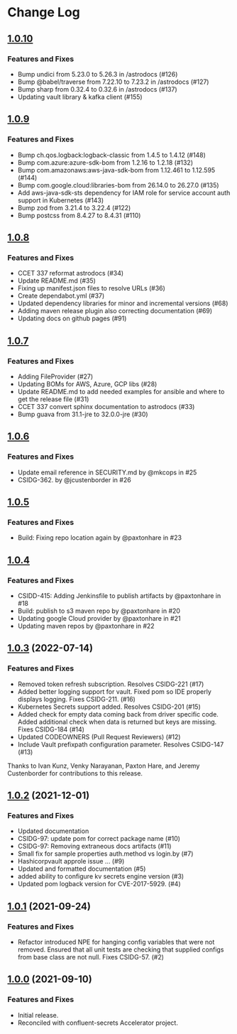 # Change Log

## [1.0.10](https://github.com/confluentinc/csid-secrets-providers/releases/tag/csid-secrets-providers-1.0.10)

### Features and Fixes

- Bump undici from 5.23.0 to 5.26.3 in /astrodocs (#126)
- Bump @babel/traverse from 7.22.10 to 7.23.2 in /astrodocs (#127)
- Bump sharp from 0.32.4 to 0.32.6 in /astrodocs (#137)
- Updating vault library & kafka client (#155)

## [1.0.9](https://github.com/confluentinc/csid-secrets-providers/releases/tag/csid-secrets-providers-1.0.9)

### Features and Fixes

- Bump ch.qos.logback:logback-classic from 1.4.5 to 1.4.12 (#148)
- Bump com.azure:azure-sdk-bom from 1.2.16 to 1.2.18 (#132)
- Bump com.amazonaws:aws-java-sdk-bom from 1.12.461 to 1.12.595 (#144)
- Bump com.google.cloud:libraries-bom from 26.14.0 to 26.27.0 (#135)
- Add aws-java-sdk-sts dependency for IAM role for service account auth support in Kubernetes (#143)
- Bump zod from 3.21.4 to 3.22.4 (#122)
- Bump postcss from 8.4.27 to 8.4.31 (#110)

## [1.0.8](https://github.com/confluentinc/csid-secrets-providers/releases/tag/csid-secrets-providers-1.0.8)

### Features and Fixes

- CCET 337 reformat astrodocs (#34)
- Update README.md (#35)
- Fixing up manifest.json files to resolve URLs (#36)
- Create dependabot.yml (#37)
- Updated dependency libraries for minor and incremental versions (#68)
- Adding maven release plugin also correcting documentation (#69)
- Updating docs on github pages (#91)

## [1.0.7](https://github.com/confluentinc/csid-secrets-providers/releases/tag/1.0.7)

### Features and Fixes

- Adding FileProvider (#27)
- Updating BOMs for AWS, Azure, GCP libs (#28) 
- Update README.md to add needed examples for ansible and where to get the release file (#31)
- CCET 337 convert sphinx documentation to astrodocs (#33)
- Bump guava from 31.1-jre to 32.0.0-jre (#30)

## [1.0.6](https://github.com/confluentinc/csid-secrets-providers/releases/tag/1.0.6)

### Features and Fixes

- Update email reference in SECURITY.md by @mkcops in #25
- CSIDG-362. by @jcustenborder in #26

## [1.0.5](https://github.com/confluentinc/csid-secrets-providers/releases/tag/csid-secrets-providers-1.0.5)

### Features and Fixes

- Build: Fixing repo location again by @paxtonhare in #23

## [1.0.4](https://github.com/confluentinc/csid-secrets-providers/releases/tag/csid-secrets-providers-1.0.4)

### Features and Fixes

- CSIDD-415: Adding Jenkinsfile to publish artifacts by @paxtonhare in #18
- Build: publish to s3 maven repo by @paxtonhare in #20
- Updating google Cloud provider by @paxtonhare in #21
- Updating maven repos by @paxtonhare in #22

## [1.0.3](https://github.com/confluentinc/csid-secrets-providers/releases/tag/1.0.3) (2022-07-14)

### Features and Fixes

- Removed token refresh subscription. Resolves CSIDG-221 (#17)
- Added better logging support for vault. Fixed pom so IDE properly displays logging. Fixes
  CSIDG-211. (#16)
- Kubernetes Secrets support added. Resolves CSIDG-201 (#15)
- Added check for empty data coming back from driver specific code. Added additional check when data
  is returned but keys are missing. Fixes CSIDG-184 (#14)
- Updated CODEOWNERS (Pull Request Reviewers) (#12)
- Include Vault prefixpath configuration parameter. Resolves CSIDG-147  (#13)

Thanks to Ivan Kunz, Venky Narayanan, Paxton Hare, and Jeremy Custenborder for contributions to this
release.

## [1.0.2](https://github.com/confluentinc/csid-secrets-providers/releases/tag/1.0.2) (2021-12-01)

### Features and Fixes

- Updated documentation
- CSIDG-97: update pom for correct package name (#10)
- CSIDG-97: Removing extraneous docs artifacts (#11)
- Small fix for sample properties auth.method vs login.by (#7)
- Hashicorpvault approle issue ... (#9)
- Updated and formatted documentation (#5)
- added ability to configure kv secrets engine version (#3)
- Updated pom logback version for CVE-2017-5929. (#4)

## [1.0.1](https://github.com/confluentinc/csid-secrets-providers/releases/tag/1.0.1) (2021-09-24)

### Features and Fixes

- Refactor introduced NPE for hanging config variables that were not removed. Ensured that all unit
  tests are checking that supplied configs from base class are not null. Fixes CSIDG-57. (#2)

## [1.0.0](https://github.com/confluentinc/csid-secrets-providers/releases/tag/1.0.0) (2021-09-10)

### Features and Fixes

- Initial release.
- Reconciled with confluent-secrets Accelerator project.

